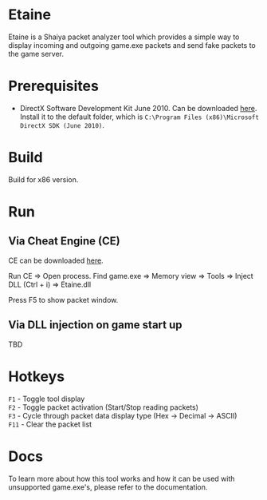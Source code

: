 # Etaine

Etaine is a Shaiya packet analyzer tool which provides a simple way to display incoming and outgoing game.exe packets and send fake packets to the game server.

# Prerequisites
* DirectX Software Development Kit June 2010. Can be downloaded [here](https://www.microsoft.com/en-us/download/details.aspx?id=6812). Install it to the default folder, which is `C:\Program Files (x86)\Microsoft DirectX SDK (June 2010)`.

# Build
Build for x86 version.

# Run
## Via Cheat Engine (CE)
CE can be downloaded [here](https://cheatengine.org/downloads.php).

Run CE => Open process. Find game.exe => Memory view => Tools => Inject DLL (Ctrl + i) => Etaine.dll

Press F5 to show packet window.

## Via DLL injection on game start up
TBD

# Hotkeys
`F1` - Toggle tool display  
`F2` - Toggle packet activation (Start/Stop reading packets)  
`F3` - Cycle through packet data display type (Hex -> Decimal -> ASCII)  
`F11` - Clear the packet list

# Docs
To learn more about how this tool works and how it can be used with unsupported game.exe's, please refer to the documentation.